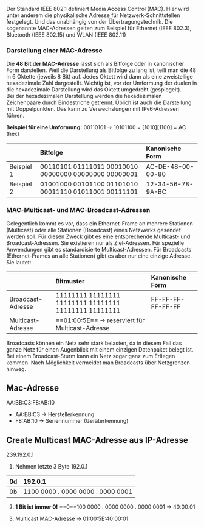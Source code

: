 Der Standard IEEE 802.1 definiert Media Access Control (MAC). Hier wird unter anderem die physikalische Adresse für Netzwerk-Schnittstellen festgelegt. Und das unabhängig von der Übertragungstechnik. Die sogenannte MAC-Adressen gelten zum Beispiel für Ethernet (IEEE 802.3), Bluetooth (IEEE 802.15) und WLAN (IEEE 802.11)

### Darstellung einer MAC-Adresse

Die **48 Bit der MAC-Adresse** lässt sich als Bitfolge oder in kanonischer Form darstellen. Weil die Darstellung als Bitfolge zu lang ist, teilt man die 48 in 6 Oktette (jeweils 8 Bit) auf. Jedes Oktett wird dann als eine zweistellige hexadezimale Zahl dargestellt. Wichtig ist, vor der Umformung der dualen in die hexadezimale Darstellung wird das Oktett umgedreht (gespiegelt).  
Bei der hexadezimalen Darstellung werden die hexadezimalen Zeichenpaare durch Bindestriche getrennt. Üblich ist auch die Darstellung mit Doppelpunkten. Das kann zu Verwechslungen mit IPv6-Adressen führen.

**Beispiel für eine Umformung:** 00110101 -> 10101100 = [1010][1100] = AC (hex)

| |Bitfolge|Kanonische Form|
|:--|:--|:--|
|Beispiel 1|00110101 01111011 00010010 00000000 00000000 00000001|AC-DE-48-00-00-80|
|Beispiel 2|01001000 00101100 01101010 00011110 01011001 00111101|12-34-56-78-9A-BC|
### MAC-Multicast- und MAC-Broadcast-Adressen

Gelegentlich kommt es vor, dass ein Ethernet-Frame an mehrere Stationen (Multicast) oder alle Stationen (Broadcast) eines Netzwerks gesendet werden soll. Für diesen Zweck gibt es eine entsprechende Multicast- und Broadcast-Adressen. Sie existieren nur als Ziel-Adressen. Für spezielle Anwendungen gibt es standardisierte Multicast-Adressen. Für Broadcasts (Ethernet-Frames an alle Stationen) gibt es aber nur eine einzige Adresse. Sie lautet:

|                   | Bitmuster                                             | Kanonische Form   |
| :---------------- | :---------------------------------------------------- | :---------------- |
| Broadcast-Adresse | 11111111 11111111 11111111 11111111 11111111 11111111 | FF-FF-FF-FF-FF-FF |
| Multicast-Adresse | ==01:00:5E== -> reserviert für Multicast-Adresse      |                   |

Broadcasts können ein Netz sehr stark belasten, da in diesem Fall das ganze Netz für einen Augenblick mit einem einzigen Datenpaket belegt ist. Bei einem Broadcast-Sturm kann ein Netz sogar ganz zum Erliegen kommen. Nach Möglichkeit vermeidet man Broadcasts über Netzgrenzen hinweg.

## Mac-Adresse

AA:BB:C3:F8:AB:10
- AA:BB:C3 -> Herstellerkennung
- F8:AB:10 -> Seriennummer (Geräterkennung)

## Create Multicast MAC-Adresse aus IP-Adresse

239.192.0.1

1. Nehmen letzte 3 Byte 192.0.1

| 0d  | 192.0.1                           |
| :-- | :-------------------------------- |
| 0b  | 1100 0000 . 0000 0000 . 0000 0001 |

2.  **1 Bit ist immer 0!**
	==0==100 0000 . 0000 0000 . 0000 0001 -> 40:00:01

3. Multicast MAC-Adresse -> 01:00:5E:40:00:01
 